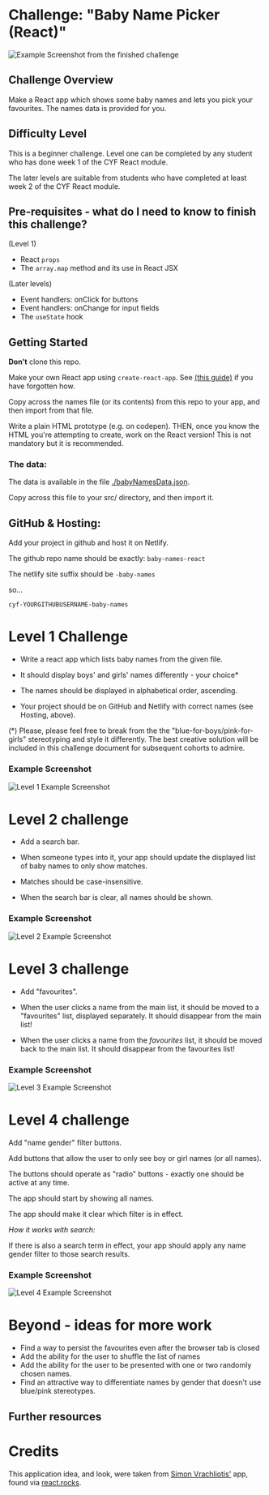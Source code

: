 # Challenge: "Baby Name Picker (React)"

![Example Screenshot from the finished challenge](https://cyf-yunusfirat-baby-names.netlify.app/)

## Challenge Overview

Make a React app which shows some baby names and lets you pick your favourites. The names data is provided for you.

## Difficulty Level

This is a beginner challenge.  Level one can be completed by any student who has done week 1 of the CYF React module.

The later levels are suitable from students who have completed at least week 2 of the CYF React module.

## Pre-requisites - what do I need to know to finish this challenge?

(Level 1)

- React `props`
- The `array.map` method and its use in React JSX

(Later levels)

- Event handlers: onClick for buttons
- Event handlers: onChange for input fields
- The `useState` hook

## Getting Started

**Don't** clone this repo.

Make your own React app using `create-react-app`.  See [(this guide)](https://docs.codeyourfuture.io/students/guides/creating-a-react-app) if you have forgotten how.

Copy across the names file (or its contents) from this repo to your app, and then import from that file.

Write a plain HTML prototype (e.g. on codepen).  THEN, once you know the HTML you're attempting to create, work on the React version!  This is not mandatory but it is recommended.

### The data:

The data is available in the file [./babyNamesData.json](./babyNamesData.json).

Copy across this file to your src/ directory, and then import it.

## GitHub & Hosting:

Add your project in github and host it on Netlify.

The github repo name should be exactly:
`baby-names-react`

The netlify site suffix should be `-baby-names`

so...

`cyf-YOURGITHUBUSERNAME-baby-names`

# Level 1 Challenge

* Write a react app which lists baby names from the given file.

* It should display boys' and girls' names differently - your choice*

* The names should be displayed in alphabetical order, ascending.

* Your project should be on GitHub and Netlify with correct names (see Hosting, above).

(*) Please, please feel free to break from the the "blue-for-boys/pink-for-girls" stereotyping and style it differently.  The best creative solution will be included in this challenge document for subsequent cohorts to admire.

### Example Screenshot

![Level 1 Example Screenshot](./example-screenshots/level-1.png)

# Level 2 challenge

* Add a search bar.

* When someone types into it, your app should update the displayed list of baby names to only show matches.

* Matches should be case-insensitive.

* When the search bar is clear, all names should be shown.

### Example Screenshot

![Level 2 Example Screenshot](./example-screenshots/level-2.png)

# Level 3 challenge

* Add "favourites".

* When the user clicks a name from the main list, it should be moved to a "favourites" list, displayed separately.
It should disappear from the main list!

* When the user clicks a name from the _favourites_ list, it should be moved back to the main list.  It should disappear from the favourites list!

### Example Screenshot

![Level 3 Example Screenshot](./example-screenshots/level-3.png)

# Level 4 challenge

Add "name gender" filter buttons.

Add buttons that allow the user to only see boy or girl names (or all names).

The buttons should operate as "radio" buttons - exactly one should be active at any time.

The app should start by showing all names.

The app should make it clear which filter is in effect.

_How it works with search:_

If there is also a search term in effect, your app should apply any name gender filter to those search results.

### Example Screenshot

![Level 4 Example Screenshot](./example-screenshots/level-4.png)

# Beyond - ideas for more work

- Find a way to persist the favourites even after the browser tab is closed
- Add the ability for the user to shuffle the list of names
- Add the ability for the user to be presented with one or two randomly chosen names.
- Find an attractive way to differentiate names by gender that doesn't use blue/pink stereotypes.

## Further resources

# Credits

This application idea, and look, were taken from [Simon Vrachliotis'](https://simonswiss.com/) app, found via [react.rocks](https://react.rocks/example/Baby_name_inspiration).
